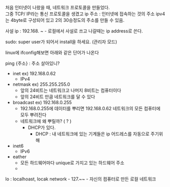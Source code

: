 처음 인터넷이 나왔을 때, 네트워크 프로토콜을 만들었다.       
그중 TCP/ IP라는 통신 프로토콜을 생겼고
ip 주소 : 인터넷에 접속하는 것의 주소
ipv4 는 4byte로 구성되어 있고 2의 30승정도의 주소를 만들 수 있음.

사설 ip : 192.168. ~
    - 로컬에서 사설로 쓰고 나갈때는 ip address로 쓴다.

sudo: super user가 되어서 install을 하세요. (관리자 모드)

linux에 ifconfig해보면 아래와 같은 단어가 나온다

ping {주소} : 주소 살아있니?

- inet ex) 192.168.0.62
    - IPv4
- netmask ex) 255.255.255.0
    - 앞의 24비트는 네트워크고 나머지 8비트는 컴퓨터이다
    - 앞의 24비트 만큼 네트워크를 달 수 있다
- broadcast ex) 192.168.0.255
    - 192.168.0.255에 데이터를 뿌리면 192.168.0.62 네트워크의 모든 컴퓨터에 모두 뿌려진다
    - 네트워크에 왜 뿌릴까? ( ? )
        - DHCP가 있다.
            - DHCP : 내 네트워크에 있는 기계들은 ip 어드레스를 자동으로 주기위해
- inet6
    - IPv6
- eather
    - 모든 하드웨어마다 unique로 가지고 있는 하드웨어 주소
    - 
lo : localhoast, locak network
    - 127.~~
    - 자신의 컴퓨터로 만든 로컬 네트워크